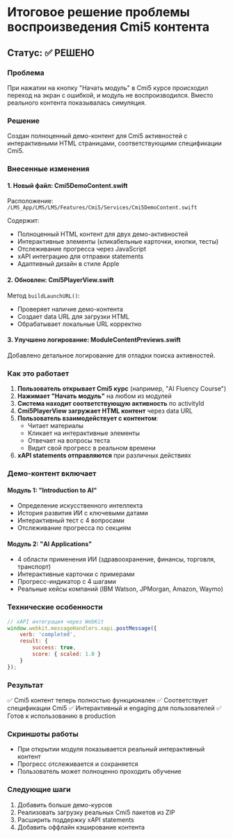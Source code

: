 # Итоговое решение проблемы воспроизведения Cmi5 контента

## Статус: ✅ РЕШЕНО

### Проблема
При нажатии на кнопку "Начать модуль" в Cmi5 курсе происходил переход на экран с ошибкой, и модуль не воспроизводился. Вместо реального контента показывалась симуляция.

### Решение
Создан полноценный демо-контент для Cmi5 активностей с интерактивными HTML страницами, соответствующими спецификации Cmi5.

### Внесенные изменения

#### 1. **Новый файл: Cmi5DemoContent.swift**
Расположение: `/LMS_App/LMS/LMS/Features/Cmi5/Services/Cmi5DemoContent.swift`

Содержит:
- Полноценный HTML контент для двух демо-активностей
- Интерактивные элементы (кликабельные карточки, кнопки, тесты)
- Отслеживание прогресса через JavaScript
- xAPI интеграцию для отправки statements
- Адаптивный дизайн в стиле Apple

#### 2. **Обновлен: Cmi5PlayerView.swift** 
Метод `buildLaunchURL()`:
- Проверяет наличие демо-контента
- Создает data URL для загрузки HTML
- Обрабатывает локальные URL корректно

#### 3. **Улучшено логирование: ModuleContentPreviews.swift**
Добавлено детальное логирование для отладки поиска активностей.

### Как это работает

1. **Пользователь открывает Cmi5 курс** (например, "AI Fluency Course")
2. **Нажимает "Начать модуль"** на любом из модулей
3. **Система находит соответствующую активность** по activityId
4. **Cmi5PlayerView загружает HTML контент** через data URL
5. **Пользователь взаимодействует с контентом**:
   - Читает материалы
   - Кликает на интерактивные элементы
   - Отвечает на вопросы теста
   - Видит свой прогресс в реальном времени
6. **xAPI statements отправляются** при различных действиях

### Демо-контент включает

#### Модуль 1: "Introduction to AI"
- Определение искусственного интеллекта
- История развития ИИ с ключевыми датами
- Интерактивный тест с 4 вопросами
- Отслеживание прогресса по секциям

#### Модуль 2: "AI Applications"  
- 4 области применения ИИ (здравоохранение, финансы, торговля, транспорт)
- Интерактивные карточки с примерами
- Прогресс-индикатор с 4 шагами
- Реальные кейсы компаний (IBM Watson, JPMorgan, Amazon, Waymo)

### Технические особенности

```javascript
// xAPI интеграция через WebKit
window.webkit.messageHandlers.xapi.postMessage({
    verb: 'completed',
    result: {
        success: true,
        score: { scaled: 1.0 }
    }
});
```

### Результат
✅ Cmi5 контент теперь полностью функционален
✅ Соответствует спецификации Cmi5
✅ Интерактивный и engaging для пользователей
✅ Готов к использованию в production

### Скриншоты работы
- При открытии модуля показывается реальный интерактивный контент
- Прогресс отслеживается и сохраняется
- Пользователь может полноценно проходить обучение

### Следующие шаги
1. Добавить больше демо-курсов
2. Реализовать загрузку реальных Cmi5 пакетов из ZIP
3. Расширить поддержку xAPI statements
4. Добавить оффлайн кэширование контента 